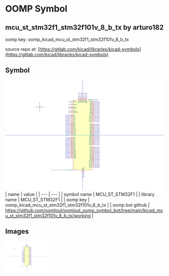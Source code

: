 # OOMP Symbol  
## mcu_st_stm32f1_stm32f101v_8_b_tx  by arturo182  
  
oomp key: oomp_kicad_mcu_st_stm32f1_stm32f101v_8_b_tx  
  
source repo at: [https://gitlab.com/kicad/libraries/kicad-symbols](https://gitlab.com/kicad/libraries/kicad-symbols)  
## Symbol  
  
[![working.png](working_600.png)](working.png)  
| name | value | 
| --- | --- | 
| symbol name | MCU_ST_STM32F1 | 
| library name | MCU_ST_STM32F1 | 
| oomp key | oomp_kicad_mcu_st_stm32f1_stm32f101v_8_b_tx | 
| oomp bot github | https://github.com/oomlout/oomlout_oomp_symbol_bot/tree/main/kicad_mcu_st_stm32f1_stm32f101v_8_b_tx/working | 
## Images  
  
[![working.png](working_140.png)](working.png)  
